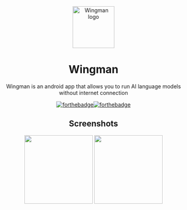 <div align="center" width="30">
<img src="https://github.com/user-attachments/assets/5f6ce0ba-fe57-4cfd-897f-90baef1c3732" alt="Wingman logo" title="AniPlay logo" width="110"/>
</div>
<div align="center">

# Wingman
</div>
<div align="center">
<p>Wingman is an android app that allows you to run AI language models without internet connection</p>


[![forthebadge](https://forthebadge.com/images/badges/built-for-android.svg)](https://android.com)[![forthebadge](https://forthebadge.com/images/badges/built-with-love.svg)](https://github.com/seph1709)

## Screenshots



<div align="center">
<img src="https://github.com/user-attachments/assets/bed0c5ff-8848-444c-8e90-77527b302c51" width=180>
<img src="https://github.com/user-attachments/assets/885a97aa-f7f5-40c7-8679-2bcedc9465f3" width=180>
</div>
</div>
